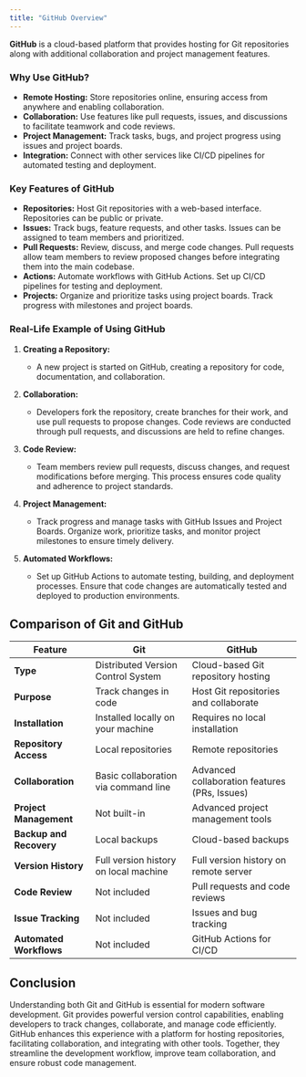 ```yaml
---
title: "GitHub Overview"
---
```


**GitHub** is a cloud-based platform that provides hosting for Git repositories along with additional collaboration and project management features.

### Why Use GitHub?

-   **Remote Hosting:** Store repositories online, ensuring access from anywhere and enabling collaboration.
-   **Collaboration:** Use features like pull requests, issues, and discussions to facilitate teamwork and code reviews.
-   **Project Management:** Track tasks, bugs, and project progress using issues and project boards.
-   **Integration:** Connect with other services like CI/CD pipelines for automated testing and deployment.

### Key Features of GitHub

-   **Repositories:** Host Git repositories with a web-based interface. Repositories can be public or private.
-   **Issues:** Track bugs, feature requests, and other tasks. Issues can be assigned to team members and prioritized.
-   **Pull Requests:** Review, discuss, and merge code changes. Pull requests allow team members to review proposed changes before integrating them into the main codebase.
-   **Actions:** Automate workflows with GitHub Actions. Set up CI/CD pipelines for testing and deployment.
-   **Projects:** Organize and prioritize tasks using project boards. Track progress with milestones and project boards.

### Real-Life Example of Using GitHub

1.  **Creating a Repository:**
    
    -   A new project is started on GitHub, creating a repository for code, documentation, and collaboration.
2.  **Collaboration:**
    
    -   Developers fork the repository, create branches for their work, and use pull requests to propose changes. Code reviews are conducted through pull requests, and discussions are held to refine changes.
3.  **Code Review:**
    
    -   Team members review pull requests, discuss changes, and request modifications before merging. This process ensures code quality and adherence to project standards.
4.  **Project Management:**
    
    -   Track progress and manage tasks with GitHub Issues and Project Boards. Organize work, prioritize tasks, and monitor project milestones to ensure timely delivery.
5.  **Automated Workflows:**
    
    -   Set up GitHub Actions to automate testing, building, and deployment processes. Ensure that code changes are automatically tested and deployed to production environments.

## Comparison of Git and GitHub

| Feature                | Git                                  | GitHub                             |
|------------------------|--------------------------------------|------------------------------------|
| **Type**               | Distributed Version Control System   | Cloud-based Git repository hosting |
| **Purpose**            | Track changes in code                 | Host Git repositories and collaborate |
| **Installation**       | Installed locally on your machine    | Requires no local installation     |
| **Repository Access**  | Local repositories                    | Remote repositories                 |
| **Collaboration**      | Basic collaboration via command line  | Advanced collaboration features (PRs, Issues) |
| **Project Management** | Not built-in                          | Advanced project management tools  |
| **Backup and Recovery**| Local backups                         | Cloud-based backups                |
| **Version History**    | Full version history on local machine | Full version history on remote server |
| **Code Review**        | Not included                          | Pull requests and code reviews     |
| **Issue Tracking**     | Not included                          | Issues and bug tracking            |
| **Automated Workflows**| Not included                          | GitHub Actions for CI/CD           |



## Conclusion

Understanding both Git and GitHub is essential for modern software development. Git provides powerful version control capabilities, enabling developers to track changes, collaborate, and manage code efficiently. GitHub enhances this experience with a platform for hosting repositories, facilitating collaboration, and integrating with other tools. Together, they streamline the development workflow, improve team collaboration, and ensure robust code management.